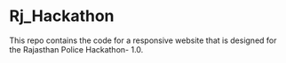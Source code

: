 # Rj_Hackathon
This repo contains the code for a responsive website that is designed for the Rajasthan Police Hackathon- 1.0.
